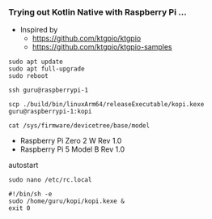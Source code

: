 ### Trying out Kotlin Native with Raspberry Pi ...

- Inspired by
    - https://github.com/ktgpio/ktgpio
    - https://github.com/ktgpio/ktgpio-samples

```shell
sudo apt update
sudo apt full-upgrade
sudo reboot
```

```shell
ssh guru@raspberrypi-1
```

```shell
scp ./build/bin/linuxArm64/releaseExecutable/kopi.kexe guru@raspberrypi-1:kopi
```

```shell
cat /sys/firmware/devicetree/base/model
```

- Raspberry Pi Zero 2 W Rev 1.0
- Raspberry Pi 5 Model B Rev 1.0

autostart

```
sudo nano /etc/rc.local

#!/bin/sh -e
sudo /home/guru/kopi/kopi.kexe &
exit 0
```
